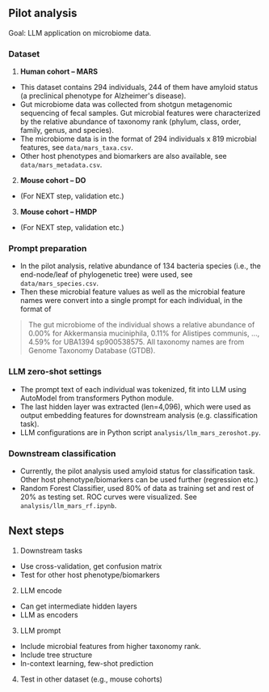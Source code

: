 ## Pilot analysis

Goal: LLM application on microbiome data. 

### Dataset

1. **Human cohort – MARS** 

- This dataset contains 294 individuals, 244 of them have amyloid status (a preclinical phenotype for Alzheimer's disease).
- Gut microbiome data was collected from shotgun metagenomic sequencing of fecal samples. Gut microbial features were characterized by the relative abundance of taxonomy rank (phylum, class, order, family, genus, and species).
- The microbiome data is in the format of 294 individuals x 819 microbial features, see `data/mars_taxa.csv`.
- Other host phenotypes and biomarkers are also available, see `data/mars_metadata.csv`.

2. **Mouse cohort – DO**

- (For NEXT step, validation etc.)

3. **Mouse cohort – HMDP**

- (For NEXT step, validation etc.)

### Prompt preparation

- In the pilot analysis, relative abundance of 134 bacteria species (i.e., the end-node/leaf of phylogenetic tree) were used, see `data/mars_species.csv`.
- Then these microbial feature values as well as the microbial feature names were convert into a single prompt for each individual, in the format of

> The gut microbiome of the individual shows a relative abundance of 0.00% for Akkermansia muciniphila, 0.11% for Alistipes communis, ..., 4.59% for UBA1394 sp900538575. All taxonomy names are from Genome Taxonomy Database (GTDB).


### LLM zero-shot settings
- The prompt text of each individual was tokenized, fit into LLM using AutoModel from transformers Python module.
- The last hidden layer was extracted (len=4,096), which were used as output embedding features for downstream analysis (e.g. classification task).
- LLM configurations are in Python script `analysis/llm_mars_zeroshot.py`.

### Downstream classification
- Currently, the pilot analysis used amyloid status for classification task. Other host phenotype/biomarkers can be used further (regression etc.)
- Random Forest Classifier, used 80% of data as training set and rest of 20% as testing set. ROC curves were visualized. See `analysis/llm_mars_rf.ipynb`. 


## Next steps

1. Downstream tasks
- Use cross-validation, get confusion matrix
- Test for other host phenotype/biomarkers
2. LLM encode
- Can get intermediate hidden layers
- LLM as encoders
3. LLM prompt
- Include microbial features from higher taxonomy rank.
- Include tree structure
- In-context learning, few-shot prediction
4. Test in other dataset (e.g., mouse cohorts)
